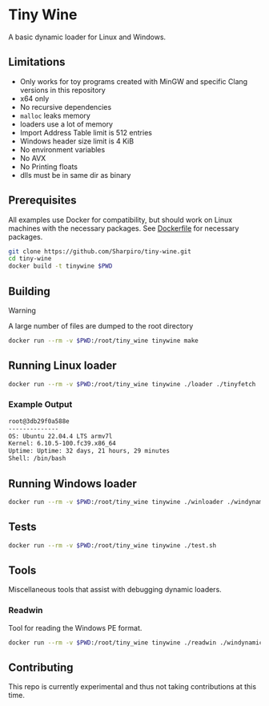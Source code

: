 # Tiny Wine

A basic dynamic loader for Linux and Windows.

## Limitations

- Only works for toy programs created with MinGW and specific Clang versions in this repository
- x64 only
- No recursive dependencies
- `malloc` leaks memory
- loaders use a lot of memory
- Import Address Table limit is 512 entries
- Windows header size limit is 4 KiB
- No environment variables
- No AVX
- No Printing floats
- dlls must be in same dir as binary

## Prerequisites

All examples use Docker for compatibility, but should work on Linux machines with the necessary packages.
See [Dockerfile](./Dockerfile) for necessary packages.

```sh
git clone https://github.com/Sharpiro/tiny-wine.git
cd tiny-wine
docker build -t tinywine $PWD
```

## Building

> [!WARNING]
> A large number of files are dumped to the root directory

```sh
docker run --rm -v $PWD:/root/tiny_wine tinywine make
```

## Running Linux loader

```sh
docker run --rm -v $PWD:/root/tiny_wine tinywine ./loader ./tinyfetch
```

### Example Output

```txt
root@3db29f0a588e
--------------
OS: Ubuntu 22.04.4 LTS armv7l
Kernel: 6.10.5-100.fc39.x86_64
Uptime: Uptime: 32 days, 21 hours, 29 minutes
Shell: /bin/bash
```

## Running Windows loader

```sh
docker run --rm -v $PWD:/root/tiny_wine tinywine ./winloader ./windynamic.exe
```

## Tests

```sh
docker run --rm -v $PWD:/root/tiny_wine tinywine ./test.sh
```

## Tools

Miscellaneous tools that assist with debugging dynamic loaders.

### Readwin

Tool for reading the Windows PE format.

```sh
docker run --rm -v $PWD:/root/tiny_wine tinywine ./readwin ./windynamic.exe
```

## Contributing

This repo is currently experimental and thus not taking contributions at this time.
